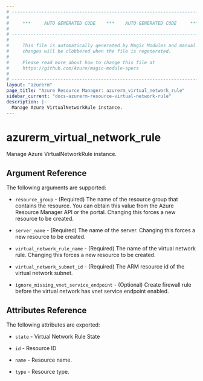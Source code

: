 ```yaml
---
# ----------------------------------------------------------------------------
#
#     ***     AUTO GENERATED CODE    ***    AUTO GENERATED CODE     ***
#
# ----------------------------------------------------------------------------
#
#     This file is automatically generated by Magic Modules and manual
#     changes will be clobbered when the file is regenerated.
#
#     Please read more about how to change this file at
#     https://github.com/Azure/magic-module-specs
#
# ----------------------------------------------------------------------------
layout: "azurerm"
page_title: "Azure Resource Manager: azurerm_virtual_network_rule"
sidebar_current: "docs-azurerm-resource-virtual-network-rule"
description: |-
  Manage Azure VirtualNetworkRule instance.
---
```


# azurerm_virtual_network_rule

Manage Azure VirtualNetworkRule instance.


## Argument Reference

The following arguments are supported:

* `resource_group` - (Required) The name of the resource group that contains the resource. You can obtain this value from the Azure Resource Manager API or the portal. Changing this forces a new resource to be created.

* `server_name` - (Required) The name of the server. Changing this forces a new resource to be created.

* `virtual_network_rule_name` - (Required) The name of the virtual network rule. Changing this forces a new resource to be created.

* `virtual_network_subnet_id` - (Required) The ARM resource id of the virtual network subnet.

* `ignore_missing_vnet_service_endpoint` - (Optional) Create firewall rule before the virtual network has vnet service endpoint enabled.

## Attributes Reference

The following attributes are exported:

* `state` - Virtual Network Rule State

* `id` - Resource ID

* `name` - Resource name.

* `type` - Resource type.
